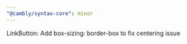 ```yaml
---
"@cambly/syntax-core": minor
---
```


LinkButton: Add box-sizing: border-box to fix centering issue
